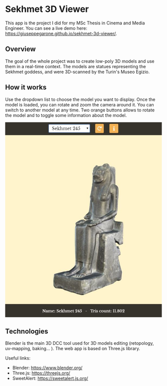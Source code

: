 # Sekhmet 3D Viewer
This app is the project I did for my MSc Thesis in Cinema and Media Engineer. You can see a live demo here: https://giuseppegarone.github.io/sekhmet-3d-viewer/.

## Overview
The goal of the whole project was to create low-poly 3D models and use them in a real-time context. The models are statues representing the Sekhmet goddess, and were 3D-scanned by the Turin's Museo Egizio.

## How it works
Use the dropdown list to choose the model you want to display. Once the model is loaded, you can rotate and zoom the camera around it. You can switch to another model at any time. Two orange buttons allows to rotate the model and to toggle some information about the model.

![image1](res/example.jpg "How it works")

## Technologies
Blender is the main 3D DCC tool used for 3D models editing (retopology, uv-mapping, baking... ). The web app is based on Three.js library.

Useful links:
* Blender: https://www.blender.org/
* Three.js: https://threejs.org/
* SweetAlert: https://sweetalert.js.org/
